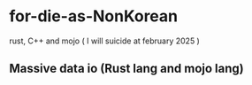 # for-die-as-NonKorean
rust, C++ and mojo ( I will suicide at february 2025 )

## Massive data io (Rust lang and mojo lang)
